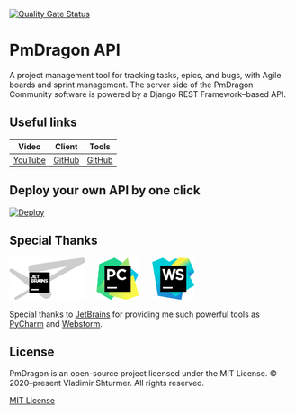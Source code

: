 [![Quality Gate Status](https://sonarcloud.io/api/project_badges/measure?project=cybersturmer_pmdragon-core-api&metric=alert_status)](https://sonarcloud.io/dashboard?id=cybersturmer_pmdragon-core-api)
# PmDragon API
A project management tool for tracking tasks, epics, and bugs, with Agile boards and sprint management.
The server side of the PmDragon Community software is powered by a Django REST Framework–based API.

## Useful links
| Video | Client | Tools |
| ----- | --- | ------ |
| [YouTube](https://www.youtube.com/watch?v=WMnpMHidtAk&list=PLS5PU3BKdEGuFIM_HychaVfK8wwyLmTR0) | [GitHub](https://github.com/cybersturmer/pmdragon-client) | [GitHub](https://github.com/cybersturmer/pmdragon) |

## Deploy your own API by one click
[![Deploy](https://www.herokucdn.com/deploy/button.svg)](https://heroku.com/deploy?template=https://github.com/cybersturmer/pmdragon-core-api)


## Special Thanks
<img src="https://raw.githubusercontent.com/cybersturmer/pmdragon/master/docs/images/jetbrains-variant-4-grayscale.svg" height="75">&nbsp;&nbsp;&nbsp;&nbsp;&nbsp;<img src="https://raw.githubusercontent.com/cybersturmer/pmdragon/master/docs/images/icon-pycharm.svg" height="75">&nbsp;&nbsp;&nbsp;&nbsp;&nbsp;&nbsp;<img src="https://raw.githubusercontent.com/cybersturmer/pmdragon/master/docs/images/icon-webstorm.svg" height="75">

Special thanks to [JetBrains](https://www.jetbrains.com/?from=pmdragon) for providing me such powerful tools as [PyCharm](https://www.jetbrains.com/pycharm/?from=pmdragon) and [Webstorm](https://www.jetbrains.com/webstorm/?from=pmdragon).


## License

PmDragon is an open-source project licensed under the MIT License.
© 2020–present Vladimir Shturmer. All rights reserved.

[MIT License](https://en.wikipedia.org/wiki/MIT_License)
